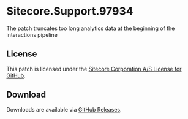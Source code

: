 # Sitecore.Support.97934
The patch truncates too long analytics data at the beginning of the interactions pipeline

## License  
This patch is licensed under the [Sitecore Corporation A/S License for GitHub](https://github.com/sitecoresupport/Sitecore.Support.97934/blob/master/LICENSE).  

## Download  
Downloads are available via [GitHub Releases](https://github.com/sitecoresupport/Sitecore.Support.97934/releases).  
